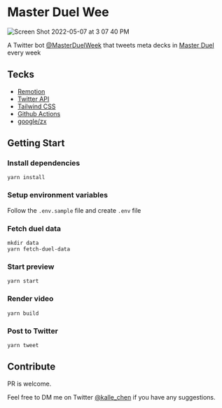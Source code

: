 # Master Duel Wee

![Screen Shot 2022-05-07 at 3 07 40 PM](https://user-images.githubusercontent.com/48475056/167243761-7aa8a577-fd84-4351-ace5-707ac3ea6a68.png)

A Twitter bot [@MasterDuelWeek](https://twitter.com/masterduelweek) that tweets meta decks in [Master Duel](https://www.konami.com/yugioh/masterduel/us/en/) every week

## Tecks

- [Remotion](https://www.remotion.dev/)
- [Twitter API](https://developer.twitter.com/en/docs/twitter-api)
- [Tailwind CSS](https://tailwindcss.com/)
- [Github Actions](https://github.com/features/actions)
- [google/zx](https://github.com/google/zx)

## Getting Start

### Install dependencies

```console
yarn install
```

### Setup environment variables

Follow the `.env.sample` file and create `.env` file


### Fetch duel data

```console
mkdir data
yarn fetch-duel-data
```

### Start preview

```console
yarn start
```

### Render video

```console
yarn build
```

### Post to Twitter

```
yarn tweet
```

## Contribute

PR is welcome.

Feel free to DM me on Twitter [@kalle_chen](https://twitter.com/kalle_chen) if you have any suggestions.
